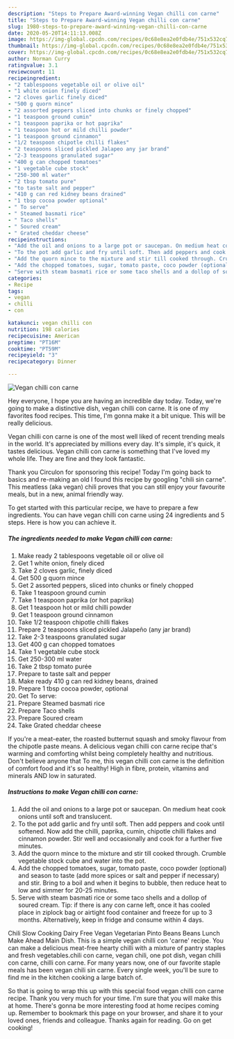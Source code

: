 ```yaml
---
description: "Steps to Prepare Award-winning Vegan chilli con carne"
title: "Steps to Prepare Award-winning Vegan chilli con carne"
slug: 1980-steps-to-prepare-award-winning-vegan-chilli-con-carne
date: 2020-05-20T14:11:13.008Z
image: https://img-global.cpcdn.com/recipes/0c68e8ea2e0fdb4e/751x532cq70/vegan-chilli-con-carne-recipe-main-photo.jpg
thumbnail: https://img-global.cpcdn.com/recipes/0c68e8ea2e0fdb4e/751x532cq70/vegan-chilli-con-carne-recipe-main-photo.jpg
cover: https://img-global.cpcdn.com/recipes/0c68e8ea2e0fdb4e/751x532cq70/vegan-chilli-con-carne-recipe-main-photo.jpg
author: Norman Curry
ratingvalue: 3.1
reviewcount: 11
recipeingredient:
- "2 tablespoons vegetable oil or olive oil"
- "1 white onion finely diced"
- "2 cloves garlic finely diced"
- "500 g quorn mince"
- "2 assorted peppers sliced into chunks or finely chopped"
- "1 teaspoon ground cumin"
- "1 teaspoon paprika or hot paprika"
- "1 teaspoon hot or mild chilli powder"
- "1 teaspoon ground cinnamon"
- "1/2 teaspoon chipotle chilli flakes"
- "2 teaspoons sliced pickled Jalapeo any jar brand"
- "2-3 teaspoons granulated sugar"
- "400 g can chopped tomatoes"
- "1 vegetable cube stock"
- "250-300 ml water"
- "2 tbsp tomato pure"
- "to taste salt and pepper"
- "410 g can red kidney beans drained"
- "1 tbsp cocoa powder optional"
- " To serve"
- " Steamed basmati rice"
- " Taco shells"
- " Soured cream"
- " Grated cheddar cheese"
recipeinstructions:
- "Add the oil and onions to a large pot or saucepan. On medium heat cook onions until soft and translucent."
- "To the pot add garlic and fry until soft. Then add peppers and cook until softened. Now add the chilli, paprika, cumin, chipotle chilli flakes and cinnamon powder. Stir well and occasionally and cook for a further five minutes."
- "Add the quorn mince to the mixture and stir till cooked through. Crumble vegetable stock cube and water into the pot."
- "Add the chopped tomatoes, sugar, tomato paste, coco powder (optional) and season to taste (add more spices or salt and pepper if necessary) and stir. Bring to a boil and when it begins to bubble, then reduce heat to low and simmer for 20-25 minutes."
- "Serve with steam basmati rice or some taco shells and a dollop of soured cream. Tip: if there is any con carne left, once it has cooled place in ziplock bag or airtight food container and freeze for up to 3 months. Alternatively, keep in fridge and consume within 4 days."
categories:
- Recipe
tags:
- vegan
- chilli
- con

katakunci: vegan chilli con 
nutrition: 198 calories
recipecuisine: American
preptime: "PT16M"
cooktime: "PT59M"
recipeyield: "3"
recipecategory: Dinner

---
```



![Vegan chilli con carne](https://img-global.cpcdn.com/recipes/0c68e8ea2e0fdb4e/751x532cq70/vegan-chilli-con-carne-recipe-main-photo.jpg)

Hey everyone, I hope you are having an incredible day today. Today, we're going to make a distinctive dish, vegan chilli con carne. It is one of my favorites food recipes. This time, I'm gonna make it a bit unique. This will be really delicious.

Vegan chilli con carne is one of the most well liked of recent trending meals in the world. It's appreciated by millions every day. It's simple, it's quick, it tastes delicious. Vegan chilli con carne is something that I've loved my whole life. They are fine and they look fantastic.

Thank you Circulon for sponsoring this recipe! Today I&#39;m going back to basics and re-making an old I found this recipe by googling &#34;chili sin carne&#34;. This meatless (aka vegan) chili proves that you can still enjoy your favourite meals, but in a new, animal friendly way.


To get started with this particular recipe, we have to prepare a few ingredients. You can have vegan chilli con carne using 24 ingredients and 5 steps. Here is how you can achieve it.

<!--inarticleads1-->

##### The ingredients needed to make Vegan chilli con carne:

1. Make ready 2 tablespoons vegetable oil or olive oil
1. Get 1 white onion, finely diced
1. Take 2 cloves garlic, finely diced
1. Get 500 g quorn mince
1. Get 2 assorted peppers, sliced into chunks or finely chopped
1. Take 1 teaspoon ground cumin
1. Take 1 teaspoon paprika (or hot paprika)
1. Get 1 teaspoon hot or mild chilli powder
1. Get 1 teaspoon ground cinnamon
1. Take 1/2 teaspoon chipotle chilli flakes
1. Prepare 2 teaspoons sliced pickled Jalapeño (any jar brand)
1. Take 2-3 teaspoons granulated sugar
1. Get 400 g can chopped tomatoes
1. Take 1 vegetable cube stock
1. Get 250-300 ml water
1. Take 2 tbsp tomato purée
1. Prepare to taste salt and pepper
1. Make ready 410 g can red kidney beans, drained
1. Prepare 1 tbsp cocoa powder, optional
1. Get  To serve:
1. Prepare  Steamed basmati rice
1. Prepare  Taco shells
1. Prepare  Soured cream
1. Take  Grated cheddar cheese


If you&#39;re a meat-eater, the roasted butternut squash and smoky flavour from the chipotle paste means. A delicious vegan chilli con carne recipe that&#39;s warming and comforting whilst being completely healthy and nutritious. Don&#39;t believe anyone that To me, this vegan chilli con carne is the definition of comfort food and it&#39;s so healthy! High in fibre, protein, vitamins and minerals AND low in saturated. 

<!--inarticleads2-->

##### Instructions to make Vegan chilli con carne:

1. Add the oil and onions to a large pot or saucepan. On medium heat cook onions until soft and translucent.
1. To the pot add garlic and fry until soft. Then add peppers and cook until softened. Now add the chilli, paprika, cumin, chipotle chilli flakes and cinnamon powder. Stir well and occasionally and cook for a further five minutes.
1. Add the quorn mince to the mixture and stir till cooked through. Crumble vegetable stock cube and water into the pot.
1. Add the chopped tomatoes, sugar, tomato paste, coco powder (optional) and season to taste (add more spices or salt and pepper if necessary) and stir. Bring to a boil and when it begins to bubble, then reduce heat to low and simmer for 20-25 minutes.
1. Serve with steam basmati rice or some taco shells and a dollop of soured cream. Tip: if there is any con carne left, once it has cooled place in ziplock bag or airtight food container and freeze for up to 3 months. Alternatively, keep in fridge and consume within 4 days.


Chili Slow Cooking Dairy Free Vegan Vegetarian Pinto Beans Beans Lunch Make Ahead Main Dish. This is a simple vegan chilli con &#39;carne&#39; recipe. You can make a delicious meat-free hearty chilli with a mixture of pantry staples and fresh vegetables.chili con carne, vegan chili, one pot dish, vegan chilli con carne, chilli con carne. For many years now, one of our favorite staple meals has been vegan chili sin carne. Every single week, you&#39;ll be sure to find me in the kitchen cooking a large batch of. 

So that is going to wrap this up with this special food vegan chilli con carne recipe. Thank you very much for your time. I'm sure that you will make this at home. There's gonna be more interesting food at home recipes coming up. Remember to bookmark this page on your browser, and share it to your loved ones, friends and colleague. Thanks again for reading. Go on get cooking!
